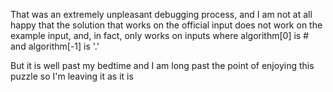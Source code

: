 That was an extremely unpleasant debugging process, and I am not at all happy that the solution that works on the official input does not work on the example input, and, in fact, only works on inputs where algorithm[0] is # and algorithm[-1] is '.'

But it is well past my bedtime and I am long past the point of enjoying this puzzle so I'm leaving it as it is
